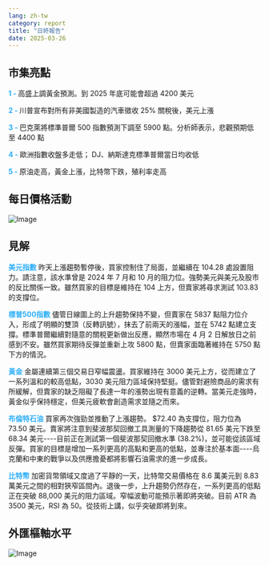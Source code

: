 ```yaml
---
lang: zh-tw
category: report
title: "日終報告"
date: 2025-03-26
---
```



<h2>市集亮點</h2>
<strong style="color: #2caef7;">1 - </strong> 高盛上調黃金預測。到 2025 年底可能會超過 4200 美元

<strong style="color: #2caef7;">2 - </strong> 川普宣布對所有非美國製造的汽車徵收 25% 關稅後，美元上漲

<strong style="color: #2caef7;">3 - </strong> 巴克萊將標準普爾 500 指數預測下調至 5900 點。分析師表示，悲觀預期低至 4400 點

<strong style="color: #2caef7;">4 - </strong> 歐洲指數收盤多走低； DJ、納斯達克標準普爾當日均收低

<strong style="color: #2caef7;">5 - </strong> 原油走高，黃金上漲，比特幣下跌，殖利率走高



<h2>每日價格活動</h2>
<img src="https://markleighedu.github.io/img/Mar-2025/26-Mar-2025/price.jpg" alt="Image"/>

<h2>見解</h2>
<strong style="color: #2caef7;">美元指數</strong> 昨天上漲趨勢暫停後，買家控制住了局面，並繼續在 104.28 處設置阻力。請注意，該水準曾是 2024 年 7 月和 10 月的阻力位。強勢美元與美元及股市的反比關係一致。雖然買家的目標是維持在 104 上方，但賣家將尋求測試 103.83 的支撐位。 

<strong style="color: #2caef7;">標普500指數</strong> 儘管日線圖上的上升趨勢保持不變，但賣家在 5837 點阻力位介入，形成了明顯的雙頂（反轉訊號），抹去了前兩天的漲幅，並在 5742 點建立支撐。標準普爾繼續對隨意的關稅更新做出反應，顯然市場在 4 月 2 日解放日之前感到不安。雖然買家期待反彈並重新上攻 5800 點，但賣家面臨著維持在 5750 點下方的情況。  

<strong style="color: #2caef7;">黃金</strong> 金屬連續第三個交易日窄幅震盪。買家維持在 3000 美元上方，從而建立了一系列溫和的較高低點，3030 美元阻力區域保持堅挺。儘管對避險商品的需求有所緩解，但賣家的缺乏阻礙了長達一年的漲勢出現有意義的逆轉。當美元走強時，黃金似乎保持穩定，但美元疲軟會創造需求並隨之而來。

<strong style="color: #2caef7;">布倫特石油</strong> 買家再次強勁並推動了上漲趨勢。 $72.40 為支撐位，阻力位為 73.50 美元。賣家將注意到斐波那契回撤工具測量的下降趨勢從 81.65 美元下跌至 68.34 美元----目前正在測試第一個斐波那契回撤水準 (38.2%)，並可能從該區域反彈。買家的目標是增加一系列更高的高點和更高的低點，並專注於基本面----烏克蘭和中東的戰爭以及供應擔憂都將影響石油需求的進一步成長。

<strong style="color: #2caef7;">比特幣</strong> 加密貨幣領域又度過了平靜的一天，比特幣交易價格在 8.6 萬美元到 8.83 萬美元之間的相對狹窄區間內。退後一步，上升趨勢仍然存在，一系列更高的低點正在突破 88,000 美元的阻力區域。窄幅波動可能預示著即將突破。目前 ATR 為 3500 美元，RSI 為 50。從技術上講，似乎突破即將到來。



<h2>外匯樞軸水平</h2>
<img src="https://markleighedu.github.io/img/Mar-2025/26-Mar-2025/pivot.jpg" alt="Image"/>